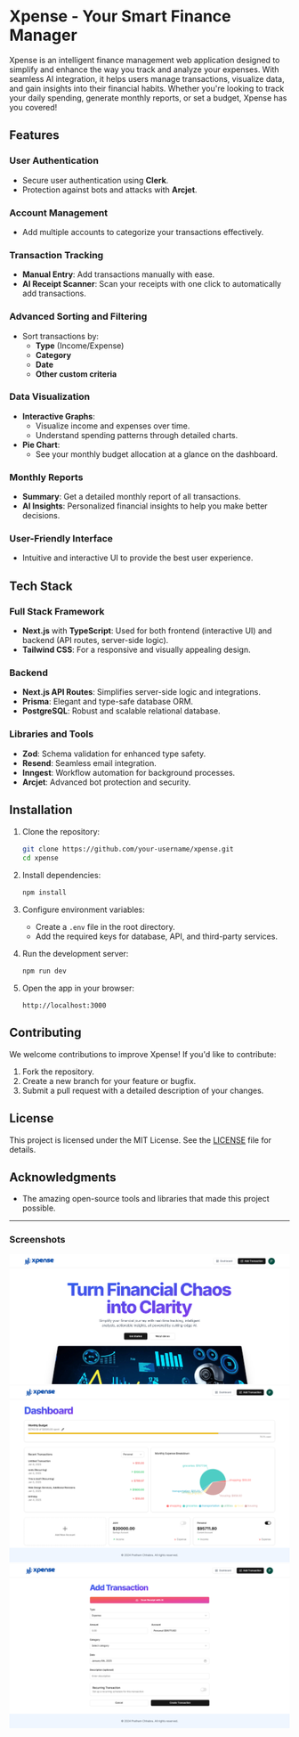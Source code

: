 # Xpense - Your Smart Finance Manager

Xpense is an intelligent finance management web application designed to simplify and enhance the way you track and analyze your expenses. With seamless AI integration, it helps users manage transactions, visualize data, and gain insights into their financial habits. Whether you're looking to track your daily spending, generate monthly reports, or set a budget, Xpense has you covered!

## Features

### User Authentication

- Secure user authentication using **Clerk**.
- Protection against bots and attacks with **Arcjet**.

### Account Management

- Add multiple accounts to categorize your transactions effectively.

### Transaction Tracking

- **Manual Entry**: Add transactions manually with ease.
- **AI Receipt Scanner**: Scan your receipts with one click to automatically add transactions.

### Advanced Sorting and Filtering

- Sort transactions by:
  - **Type** (Income/Expense)
  - **Category**
  - **Date**
  - **Other custom criteria**

### Data Visualization

- **Interactive Graphs**:
  - Visualize income and expenses over time.
  - Understand spending patterns through detailed charts.
- **Pie Chart**:
  - See your monthly budget allocation at a glance on the dashboard.

### Monthly Reports

- **Summary**: Get a detailed monthly report of all transactions.
- **AI Insights**: Personalized financial insights to help you make better decisions.

### User-Friendly Interface

- Intuitive and interactive UI to provide the best user experience.

## Tech Stack

### Full Stack Framework

- **Next.js** with **TypeScript**: Used for both frontend (interactive UI) and backend (API routes, server-side logic).
- **Tailwind CSS**: For a responsive and visually appealing design.

### Backend

- **Next.js API Routes**: Simplifies server-side logic and integrations.
- **Prisma**: Elegant and type-safe database ORM.
- **PostgreSQL**: Robust and scalable relational database.

### Libraries and Tools

- **Zod**: Schema validation for enhanced type safety.
- **Resend**: Seamless email integration.
- **Inngest**: Workflow automation for background processes.
- **Arcjet**: Advanced bot protection and security.

## Installation

1. Clone the repository:

   ```bash
   git clone https://github.com/your-username/xpense.git
   cd xpense
   ```

2. Install dependencies:

   ```bash
   npm install
   ```

3. Configure environment variables:

   - Create a `.env` file in the root directory.
   - Add the required keys for database, API, and third-party services.

4. Run the development server:

   ```bash
   npm run dev
   ```

5. Open the app in your browser:
   ```
   http://localhost:3000
   ```

## Contributing

We welcome contributions to improve Xpense! If you'd like to contribute:

1. Fork the repository.
2. Create a new branch for your feature or bugfix.
3. Submit a pull request with a detailed description of your changes.

## License

This project is licensed under the MIT License. See the [LICENSE](LICENSE) file for details.

## Acknowledgments

- The amazing open-source tools and libraries that made this project possible.

---

### Screenshots

![Landing Page](./public/mainPic.png)
![Dashboard](./public/dashboardPic.png)
![Transactions](./public/transactionPic.png)
